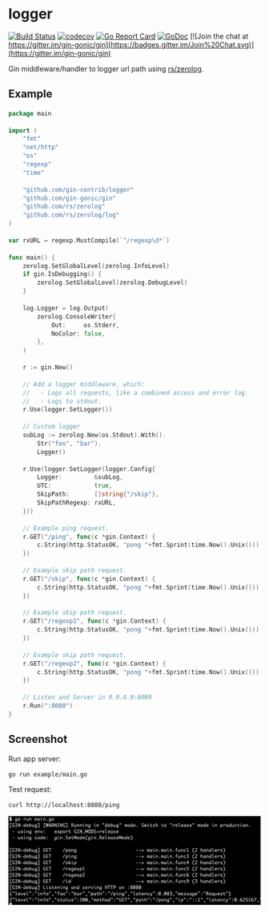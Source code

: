 # logger

[![Build Status](https://travis-ci.org/gin-contrib/logger.svg?branch=master)](https://travis-ci.org/gin-contrib/logger)
[![codecov](https://codecov.io/gh/gin-contrib/logger/branch/master/graph/badge.svg)](https://codecov.io/gh/gin-contrib/logger)
[![Go Report Card](https://goreportcard.com/badge/github.com/gin-contrib/logger)](https://goreportcard.com/report/github.com/gin-contrib/logger)
[![GoDoc](https://godoc.org/github.com/gin-contrib/logger?status.svg)](https://godoc.org/github.com/gin-contrib/logger)
[![Join the chat at https://gitter.im/gin-gonic/gin](https://badges.gitter.im/Join%20Chat.svg)](https://gitter.im/gin-gonic/gin)

Gin middleware/handler to logger url path using [rs/zerolog](https://github.com/rs/zerolog).

## Example

```go
package main

import (
	"fmt"
	"net/http"
	"os"
	"regexp"
	"time"

	"github.com/gin-contrib/logger"
	"github.com/gin-gonic/gin"
	"github.com/rs/zerolog"
	"github.com/rs/zerolog/log"
)

var rxURL = regexp.MustCompile(`^/regexp\d*`)

func main() {
	zerolog.SetGlobalLevel(zerolog.InfoLevel)
	if gin.IsDebugging() {
		zerolog.SetGlobalLevel(zerolog.DebugLevel)
	}

	log.Logger = log.Output(
		zerolog.ConsoleWriter{
			Out:     os.Stderr,
			NoColor: false,
		},
	)

	r := gin.New()

	// Add a logger middleware, which:
	//   - Logs all requests, like a combined access and error log.
	//   - Logs to stdout.
	r.Use(logger.SetLogger())

	// Custom logger
	subLog := zerolog.New(os.Stdout).With().
		Str("foo", "bar").
		Logger()

	r.Use(logger.SetLogger(logger.Config{
		Logger:         &subLog,
		UTC:            true,
		SkipPath:       []string{"/skip"},
		SkipPathRegexp: rxURL,
	}))

	// Example ping request.
	r.GET("/ping", func(c *gin.Context) {
		c.String(http.StatusOK, "pong "+fmt.Sprint(time.Now().Unix()))
	})

	// Example skip path request.
	r.GET("/skip", func(c *gin.Context) {
		c.String(http.StatusOK, "pong "+fmt.Sprint(time.Now().Unix()))
	})

	// Example skip path request.
	r.GET("/regexp1", func(c *gin.Context) {
		c.String(http.StatusOK, "pong "+fmt.Sprint(time.Now().Unix()))
	})

	// Example skip path request.
	r.GET("/regexp2", func(c *gin.Context) {
		c.String(http.StatusOK, "pong "+fmt.Sprint(time.Now().Unix()))
	})

	// Listen and Server in 0.0.0.0:8080
	r.Run(":8080")
}
```

## Screenshot

Run app server:

```sh
go run example/main.go
```

Test request:

```sh
curl http://localhost:8080/ping
```

<img src="./images/screen.png">
